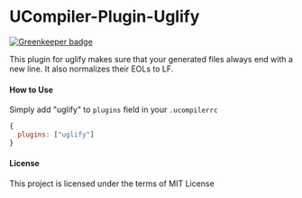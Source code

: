 UCompiler-Plugin-Uglify
======================

[![Greenkeeper badge](https://badges.greenkeeper.io/steelbrain/ucompiler-plugin-uglify.svg)](https://greenkeeper.io/)

This plugin for uglify makes sure that your generated files always end with a new line.
It also normalizes their EOLs to LF.


#### How to Use

Simply add "uglify" to `plugins` field in your `.ucompilerrc`

```js
{
  plugins: ["uglify"]
}
```

#### License

This project is licensed under the terms of MIT License
